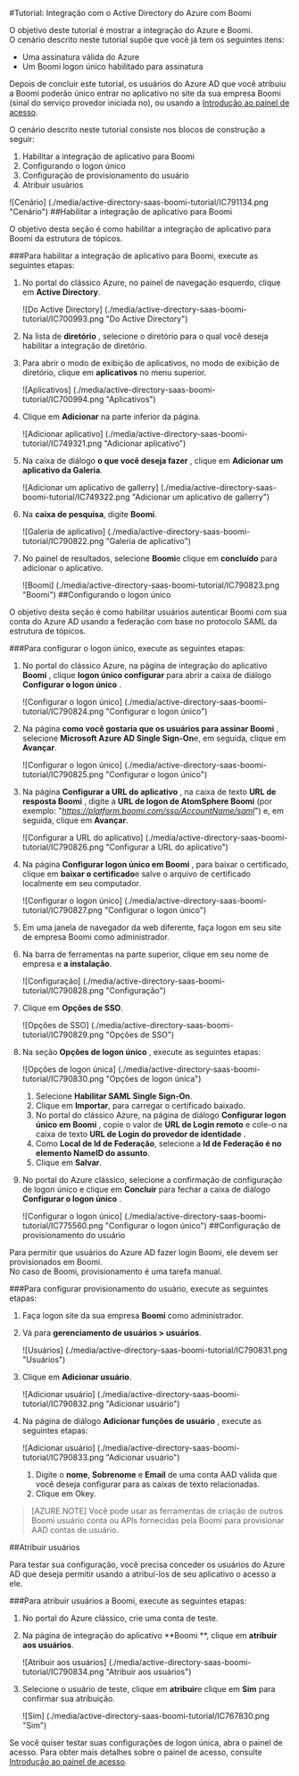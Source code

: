 <properties 
    pageTitle="Tutorial: Integração com o Active Directory do Azure com Boomi | Microsoft Azure" 
    description="Saiba como usar Boomi com o Azure Active Directory para habilitar o logon único, provisionamento automatizado e muito mais!" 
    services="active-directory" 
    authors="jeevansd"  
    documentationCenter="na" 
    manager="femila"/>
<tags 
    ms.service="active-directory" 
    ms.devlang="na" 
    ms.topic="article" 
    ms.tgt_pltfrm="na" 
    ms.workload="identity" 
    ms.date="09/29/2016" 
    ms.author="jeedes" />

#<a name="tutorial-azure-active-directory-integration-with-boomi"></a>Tutorial: Integração com o Active Directory do Azure com Boomi

O objetivo deste tutorial é mostrar a integração do Azure e Boomi.  
O cenário descrito neste tutorial supõe que você já tem os seguintes itens:

-   Uma assinatura válida do Azure
-   Um Boomi logon único habilitado para assinatura

Depois de concluir este tutorial, os usuários do Azure AD que você atribuiu a Boomi poderão único entrar no aplicativo no site da sua empresa Boomi (sinal do serviço provedor iniciada no), ou usando a [Introdução ao painel de acesso](active-directory-saas-access-panel-introduction.md).

O cenário descrito neste tutorial consiste nos blocos de construção a seguir:

1.  Habilitar a integração de aplicativo para Boomi
2.  Configurando o logon único
3.  Configuração de provisionamento do usuário
4.  Atribuir usuários

![Cenário] (./media/active-directory-saas-boomi-tutorial/IC791134.png "Cenário")
##<a name="enabling-the-application-integration-for-boomi"></a>Habilitar a integração de aplicativo para Boomi

O objetivo desta seção é como habilitar a integração de aplicativo para Boomi da estrutura de tópicos.

###<a name="to-enable-the-application-integration-for-boomi-perform-the-following-steps"></a>Para habilitar a integração de aplicativo para Boomi, execute as seguintes etapas:

1.  No portal do clássico Azure, no painel de navegação esquerdo, clique em **Active Directory**.

    ![Do Active Directory] (./media/active-directory-saas-boomi-tutorial/IC700993.png "Do Active Directory")

2.  Na lista de **diretório** , selecione o diretório para o qual você deseja habilitar a integração de diretório.

3.  Para abrir o modo de exibição de aplicativos, no modo de exibição de diretório, clique em **aplicativos** no menu superior.

    ![Aplicativos] (./media/active-directory-saas-boomi-tutorial/IC700994.png "Aplicativos")

4.  Clique em **Adicionar** na parte inferior da página.

    ![Adicionar aplicativo] (./media/active-directory-saas-boomi-tutorial/IC749321.png "Adicionar aplicativo")

5.  Na caixa de diálogo **o que você deseja fazer** , clique em **Adicionar um aplicativo da Galeria**.

    ![Adicionar um aplicativo de gallerry] (./media/active-directory-saas-boomi-tutorial/IC749322.png "Adicionar um aplicativo de gallerry")

6.  Na **caixa de pesquisa**, digite **Boomi**.

    ![Galeria de aplicativo] (./media/active-directory-saas-boomi-tutorial/IC790822.png "Galeria de aplicativo")

7.  No painel de resultados, selecione **Boomi**e clique em **concluído** para adicionar o aplicativo.

    ![Boomi] (./media/active-directory-saas-boomi-tutorial/IC790823.png "Boomi")
##<a name="configuring-single-sign-on"></a>Configurando o logon único

O objetivo desta seção é como habilitar usuários autenticar Boomi com sua conta do Azure AD usando a federação com base no protocolo SAML da estrutura de tópicos.

###<a name="to-configure-single-sign-on-perform-the-following-steps"></a>Para configurar o logon único, execute as seguintes etapas:

1.  No portal do clássico Azure, na página de integração do aplicativo **Boomi** , clique **logon único configurar** para abrir a caixa de diálogo **Configurar o logon único** .

    ![Configurar o logon único] (./media/active-directory-saas-boomi-tutorial/IC790824.png "Configurar o logon único")

2.  Na página **como você gostaria que os usuários para assinar Boomi** , selecione **Microsoft Azure AD Single Sign-On**e, em seguida, clique em **Avançar**.

    ![Configurar o logon único] (./media/active-directory-saas-boomi-tutorial/IC790825.png "Configurar o logon único")

3.  Na página **Configurar a URL do aplicativo** , na caixa de texto **URL de resposta Boomi** , digite a **URL de logon de AtomSphere Boomi** (por exemplo: "*https://platform.boomi.com/sso/AccountName/saml*") e, em seguida, clique em **Avançar**.

    ![Configurar a URL do aplicativo] (./media/active-directory-saas-boomi-tutorial/IC790826.png "Configurar a URL do aplicativo")

4.  Na página **Configurar logon único em Boomi** , para baixar o certificado, clique em **baixar o certificado**e salve o arquivo de certificado localmente em seu computador.

    ![Configurar o logon único] (./media/active-directory-saas-boomi-tutorial/IC790827.png "Configurar o logon único")

5.  Em uma janela de navegador da web diferente, faça logon em seu site de empresa Boomi como administrador.

6.  Na barra de ferramentas na parte superior, clique em seu nome de empresa e **a instalação**.

    ![Configuração] (./media/active-directory-saas-boomi-tutorial/IC790828.png "Configuração")

7.  Clique em **Opções de SSO**.

    ![Opções de SSO] (./media/active-directory-saas-boomi-tutorial/IC790829.png "Opções de SSO")

8.  Na seção **Opções de logon único** , execute as seguintes etapas:

    ![Opções de logon única] (./media/active-directory-saas-boomi-tutorial/IC790830.png "Opções de logon única")

    1.  Selecione **Habilitar SAML Single Sign-On**.
    2.  Clique em **Importar**, para carregar o certificado baixado.
    3.  No portal do clássico Azure, na página de diálogo **Configurar logon único em Boomi** , copie o valor de **URL de Login remoto** e cole-o na caixa de texto **URL de Login do provedor de identidade** .
    4.  Como **Local de Id de Federação**, selecione a **Id de Federação é no elemento NameID do assunto**.
    5.  Clique em **Salvar**.

9.  No portal do Azure clássico, selecione a confirmação de configuração de logon único e clique em **Concluir** para fechar a caixa de diálogo **Configurar o logon único** .

    ![Configurar o logon único] (./media/active-directory-saas-boomi-tutorial/IC775560.png "Configurar o logon único")
##<a name="configuring-user-provisioning"></a>Configuração de provisionamento do usuário

Para permitir que usuários do Azure AD fazer login Boomi, ele devem ser provisionados em Boomi.  
No caso de Boomi, provisionamento é uma tarefa manual.

###<a name="to-configure-user-provisioning-perform-the-following-steps"></a>Para configurar provisionamento do usuário, execute as seguintes etapas:

1.  Faça logon site da sua empresa **Boomi** como administrador.

2.  Vá para **gerenciamento de usuários \> usuários**.

    ![Usuários] (./media/active-directory-saas-boomi-tutorial/IC790831.png "Usuários")

3.  Clique em **Adicionar usuário**.

    ![Adicionar usuário] (./media/active-directory-saas-boomi-tutorial/IC790832.png "Adicionar usuário")

4.  Na página de diálogo **Adicionar funções de usuário** , execute as seguintes etapas:

    ![Adicionar usuário] (./media/active-directory-saas-boomi-tutorial/IC790833.png "Adicionar usuário")

    1.  Digite o **nome**, **Sobrenome** e **Email** de uma conta AAD válida que você deseja configurar para as caixas de texto relacionadas.
    2.  Clique em Okey.

>[AZURE.NOTE] Você pode usar as ferramentas de criação de outros Boomi usuário conta ou APIs fornecidas pela Boomi para provisionar AAD contas de usuário.

##<a name="assigning-users"></a>Atribuir usuários

Para testar sua configuração, você precisa conceder os usuários do Azure AD que deseja permitir usando a atribuí-los de seu aplicativo o acesso a ele.

###<a name="to-assign-users-to-boomi-perform-the-following-steps"></a>Para atribuir usuários a Boomi, execute as seguintes etapas:

1.  No portal do Azure clássico, crie uma conta de teste.

2.  Na página de integração do aplicativo **Boomi **, clique em **atribuir aos usuários**.

    ![Atribuir aos usuários] (./media/active-directory-saas-boomi-tutorial/IC790834.png "Atribuir aos usuários")

3.  Selecione o usuário de teste, clique em **atribuir**e clique em **Sim** para confirmar sua atribuição.

    ![Sim] (./media/active-directory-saas-boomi-tutorial/IC767830.png "Sim")

Se você quiser testar suas configurações de logon única, abra o painel de acesso. Para obter mais detalhes sobre o painel de acesso, consulte [Introdução ao painel de acesso](active-directory-saas-access-panel-introduction.md).
